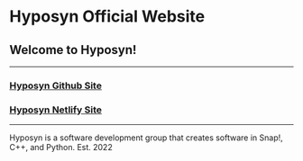 # Hyposyn Official Website
## **Welcome to Hyposyn!**
___
### [Hyposyn Github Site](https://hyposyn.github.io/Hyposyn/)
### [Hyposyn Netlify Site](https://hyposyn.netlify.app)

___

Hyposyn is a software development group that creates software in Snap!, C++, and Python. Est. 2022
